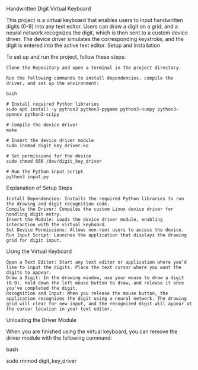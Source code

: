 Handwritten Digit Virtual Keyboard

This project is a virtual keyboard that enables users to input handwritten digits (0-9) into any text editor. Users can draw a digit on a grid, and a neural network recognizes the digit, which is then sent to a custom device driver. The device driver simulates the corresponding keystroke, and the digit is entered into the active text editor.
Setup and Installation

To set up and run the project, follow these steps:

    Clone the Repository and open a terminal in the project directory.

    Run the following commands to install dependencies, compile the driver, and set up the environment:

    bash

    # Install required Python libraries
    sudo apt install -y python3 python3-pygame python3-numpy python3-opencv python3-scipy

    # Compile the device driver
    make

    # Insert the device driver module
    sudo insmod digit_key_driver.ko

    # Set permissions for the device
    sudo chmod 666 /dev/digit_key_driver

    # Run the Python input script
    python3 input.py

Explanation of Setup Steps

    Install Dependencies: Installs the required Python libraries to run the drawing and digit recognition code.
    Compile the Driver: Compiles the custom Linux device driver for handling digit entry.
    Insert the Module: Loads the device driver module, enabling interaction with the virtual keyboard.
    Set Device Permissions: Allows non-root users to access the device.
    Run Input Script: Launches the application that displays the drawing grid for digit input.

Using the Virtual Keyboard

    Open a Text Editor: Start any text editor or application where you’d like to input the digits. Place the text cursor where you want the digits to appear.
    Draw a Digit: In the drawing window, use your mouse to draw a digit (0-9). Hold down the left mouse button to draw, and release it once you've completed the digit.
    Recognition and Input: When you release the mouse button, the application recognizes the digit using a neural network. The drawing grid will clear for new input, and the recognized digit will appear at the cursor location in your text editor.

Unloading the Driver Module

When you are finished using the virtual keyboard, you can remove the driver module with the following command:

bash

sudo rmmod digit_key_driver
